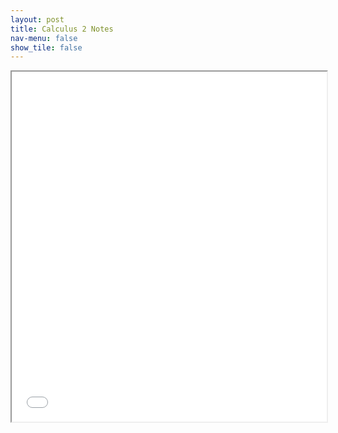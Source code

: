 ```yaml
---
layout: post
title: Calculus 2 Notes
nav-menu: false
show_tile: false
---
```



<iframe src="/college/notes/Calculus2/Calc2.pdf"
        style="width: 100%; height: 40em;">
</iframe>
